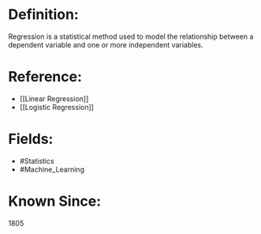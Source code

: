 

# Definition:
Regression is a statistical method used to model the relationship between a dependent variable and one or more independent variables.

# Reference:
- [[Linear Regression]]
- [[Logistic Regression]]

# Fields: 
- #Statistics
- #Machine_Learning

# Known Since:
1805

